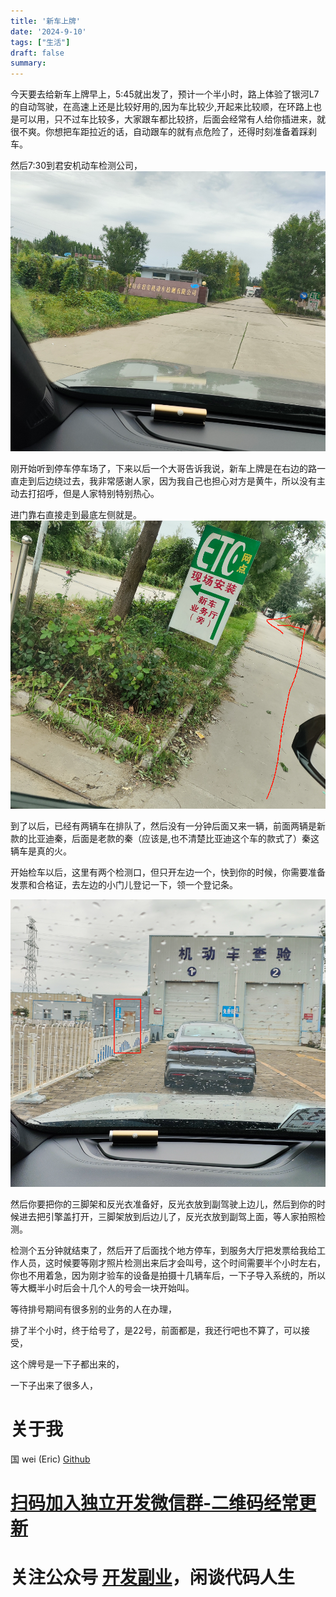 ```yaml
---
title: '新车上牌'
date: '2024-9-10'
tags: ["生活"]
draft: false
summary:
---
```



今天要去给新车上牌早上，5:45就出发了，预计一个半小时，路上体验了银河L7的自动驾驶，在高速上还是比较好用的,因为车比较少,开起来比较顺，在环路上也是可以用，只不过车比较多，大家跟车都比较挤，后面会经常有人给你插进来，就很不爽。你想把车距拉近的话，自动跟车的就有点危险了，还得时刻准备着踩刹车。

然后7:30到君安机动车检测公司，
![](Pasted%20image%2020240912081219.png)

刚开始听到停车停车场了，下来以后一个大哥告诉我说，新车上牌是在右边的路一直走到后边绕过去，我非常感谢人家，因为我自己也担心对方是黄牛，所以没有主动去打招呼，但是人家特别特别热心。


进门靠右直接走到最底左侧就是。
![](Pasted%20image%2020240912081325.png)

到了以后，已经有两辆车在排队了，然后没有一分钟后面又来一辆，前面两辆是新款的比亚迪秦，后面是老款的秦（应该是,也不清楚比亚迪这个车的款式了）秦这辆车是真的火。

开始检车以后，这里有两个检测口，但只开左边一个，快到你的时候，你需要准备发票和合格证，去左边的小门儿登记一下，领一个登记条。

![](Pasted%20image%2020240912081418.png)

然后你要把你的三脚架和反光衣准备好，反光衣放到副驾驶上边儿，然后到你的时候进去把引擎盖打开，三脚架放到后边儿了，反光衣放到副驾上面，等人家拍照检测。

检测个五分钟就结束了，然后开了后面找个地方停车，到服务大厅把发票给我给工作人员，这时候要等刚才照片检测出来后才会叫号，这个时间需要半个小时左右，你也不用着急，因为刚才验车的设备是拍摄十几辆车后，一下子导入系统的，所以等大概半小时后会十几个人的号会一块开始叫。


等待排号期间有很多别的业务的人在办理，

排了半个小时，终于给号了，是22号，前面都是，我还行吧也不算了，可以接受，

这个牌号是一下子都出来的，

一下子出来了很多人，


















# 关于我
国 wei (Eric)
[Github](https://github.com/ygweric)

# [扫码加入独立开发微信群-二维码经常更新](https://raw.githubusercontent.com/ygweric/ygweric.github.io/main/assets/qr-schedule-update/indenpendent_dev.png)

# 关注公众号 [开发副业](https://github.com/ygweric/ygweric.github.io/blob/main/assets/jinjing/wx_office_account_qr.png?raw=true)，闲谈代码人生
